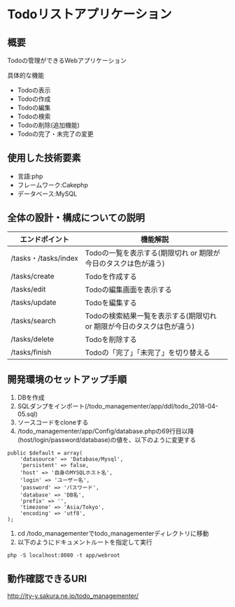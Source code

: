 # Todoリストアプリケーション

## 概要

Todoの管理ができるWebアプリケーション

具体的な機能

* Todoの表示
* Todoの作成
* Todoの編集
* Todoの検索
* Todoの削除(追加機能)
* Todoの完了・未完了の変更

## 使用した技術要素

* 言語:php
* フレームワーク:Cakephp
* データベース:MySQL


## 全体の設計・構成についての説明


| エンドポイント         | 機能解説                                                                                                    |
|--------------|----------------------------------------------------------------------------------------------------------------|
| /tasks・/tasks/index           | Todoの一覧を表示する(期限切れ or 期限が今日のタスクは色が違う)                           |
| /tasks/create         | Todoを作成する                                                          |
| /tasks/edit         | Todoの編集画面を表示する                                                          |
| /tasks/update | Todoを編集する　|
| /tasks/search        | Todoの検索結果一覧を表示する(期限切れ or 期限が今日のタスクは色が違う)                     |
| /tasks/delete       |  Todoを削除する                                                               |
| /tasks/finish | Todoの「完了」「未完了」を切り替える　|


## 開発環境のセットアップ手順

1. DBを作成
1. SQLダンプをインポート(/todo_managementer/app/ddl/todo_2018-04-05.sql)
1. ソースコードをcloneする 
1. /todo_managementer/app/Config/database.phpの69行目以降(host/login/password/database)の値を、以下のように変更する

```
public $default = array(
	'datasource' => 'Database/Mysql',
	'persistent' => false,
	'host' => '自身のMYSQLホスト名',
	'login' => 'ユーザー名',
	'password' => 'パスワード',
	'database' => 'DB名',
	'prefix' => '',
	'timezone' => 'Asia/Tokyo',
	'encoding' => 'utf8',
);

```

1. cd /todo_managementerでtodo_managementerディレクトリに移動
1. 以下のようにドキュメントルートを指定して実行
```
php -S localhost:8080 -t app/webroot
```


## 動作確認できるURI

http://ity-y.sakura.ne.jp/todo_managementer/
